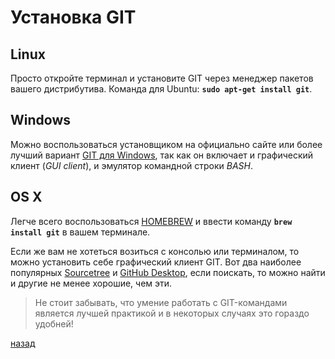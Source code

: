 # Установка GIT

## Linux

Просто откройте терминал и установите GIT через менеджер пакетов вашего дистрибутива. Команда для Ubuntu: **`sudo apt-get install git`**.

## Windows

Можно воспользоваться установщиком на официально сайте или более лучший вариант [GIT для Windows](https://gitforwindows.org/), так как он включает и графический клиент (*GUI client*), и эмулятор командной строки *BASH*.

## OS X

Легче всего воспользоваться [HOMEBREW](https://brew.sh/) и ввести команду **`brew install git`** в вашем терминале.

Если же вам не хотеться возиться с консолью или терминалом, то можно установить себе графический клиент GIT. Вот два наиболее популярных [Sourcetree](https://www.atlassian.com/software/sourcetree) и [GitHub Desktop](https://desktop.github.com/), если поискать, то можно найти и другие не менее хорошие, чем эти.
>Не стоит забывать, что умение работать с GIT-командами является лучшей практикой и в некоторых случаях это гораздо удобней!

[назад](README.md)
